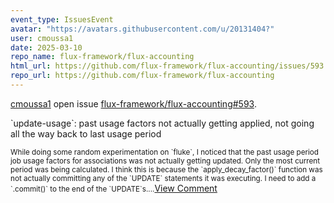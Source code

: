 ```yaml
---
event_type: IssuesEvent
avatar: "https://avatars.githubusercontent.com/u/20131404?"
user: cmoussa1
date: 2025-03-10
repo_name: flux-framework/flux-accounting
html_url: https://github.com/flux-framework/flux-accounting/issues/593
repo_url: https://github.com/flux-framework/flux-accounting
---
```


<a href='https://github.com/cmoussa1' target='_blank'>cmoussa1</a> open issue <a href='https://github.com/flux-framework/flux-accounting/issues/593' target='_blank'>flux-framework/flux-accounting#593</a>.

<p>`update-usage`: past usage factors not actually getting applied, not going all the way back to last usage period</p><small>While doing some random experimentation on `fluke`, I noticed that the past usage period job usage factors for associations was not actually getting updated. Only the most current period was being calculated. I think this is because the `apply_decay_factor()` function was not actually committing any of the `UPDATE` statements it was executing. I need to add a `.commit()` to the end of the `UPDATE`s....</small><a href='https://github.com/flux-framework/flux-accounting/issues/593' target='_blank'>View Comment</a>